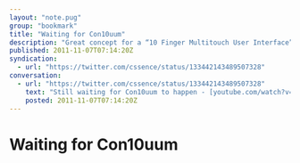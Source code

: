 ```yaml
---
layout: "note.pug"
group: "bookmark"
title: "Waiting for Con10uum"
description: "Great concept for a “10 Finger Multitouch User Interface”."
published: 2011-11-07T07:14:20Z
syndication:
  - url: "https://twitter.com/cssence/status/133442143489507328"
conversation:
  - url: "https://twitter.com/cssence/status/133442143489507328"
    text: "Still waiting for Con10uum to happen - [youtube.com/watch?v=zWz1KbknIZk](https://www.youtube.com/watch?v=zWz1KbknIZk) #10GUI"
    posted: 2011-11-07T07:14:20Z
---
```


# Waiting for Con10uum
